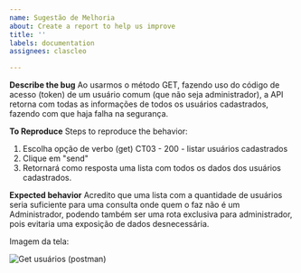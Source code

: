 ```yaml
---
name: Sugestão de Melhoria
about: Create a report to help us improve
title: ''
labels: documentation
assignees: clascleo

---
```


**Describe the bug**
Ao usarmos o método GET, fazendo uso do código de acesso (token) de um usuário comum (que não seja administrador), a API retorna com todas as informações de todos os usuários cadastrados, fazendo com que haja falha na segurança.

**To Reproduce**
Steps to reproduce the behavior:
1. Escolha opção de verbo (get) CT03 - 200 - listar usuários cadastrados
2. Clique em "send"
3. Retornará como resposta uma lista com todos os dados dos usuários cadastrados.


**Expected behavior**
Acredito que uma lista com a quantidade de usuários seria suficiente para uma consulta onde quem o faz não é um Administrador, podendo também ser uma rota exclusiva para administrador, pois evitaria uma exposição de dados desnecessária.

Imagem da tela:

![Get usuários (postman)](https://user-images.githubusercontent.com/109304734/188415219-070d4e6f-06be-4bc4-810f-cd14da052424.png)
